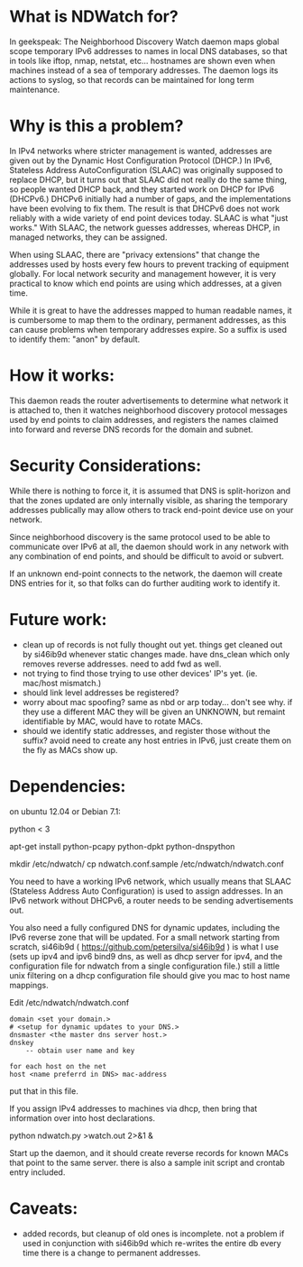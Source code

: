 What is NDWatch for?
====================

In geekspeak: The Neighborhood Discovery Watch daemon maps global scope temporary IPv6 addresses to 
names in local DNS databases, so that in tools like iftop, nmap, netstat, etc...
hostnames are shown even when machines instead of a sea of temporary addresses. The daemon
logs its actions to syslog, so that records can be maintained for long term maintenance.

# Why is this a problem?

In IPv4 networks where stricter management is wanted, addresses are given out by the Dynamic Host 
Configuration Protocol (DHCP.) In IPv6, Stateless Address AutoConfiguration (SLAAC) was originally 
supposed to replace DHCP, but it turns out that SLAAC did not really do the same thing, so people 
wanted DHCP back, and they started work on DHCP for IPv6 (DHCPv6.) DHCPv6 initially had a number 
of gaps, and the implementations have been evolving to fix them.  The result is that DHCPv6 does 
not work reliably with a wide variety of end point devices today.  SLAAC is what "just works." 
With SLAAC, the network guesses addresses, whereas DHCP, in managed networks, they can be assigned.

When using SLAAC, there are "privacy extensions" that change the addresses
used by hosts every few hours to prevent tracking of equipment globally.  For
local network security and management however, it is very practical to 
know which end points are using which addresses, at a given time.

While it is great to have the addresses mapped to human readable names, it is cumbersome
to map them to the ordinary, permanent addresses, as this can cause problems when 
temporary addresses expire.  So a suffix is used to identify them: "anon" by default.   


# How it works:
This daemon reads the router advertisements to determine what
network it is attached to, then it watches neighborhood discovery
protocol messages used by end points to claim addresses, and registers
the names claimed into forward and reverse DNS records for the 
domain and subnet.

# Security Considerations:
While there is nothing to force it, it is assumed that DNS is split-horizon 
and that the zones updated are only internally visible, as sharing the temporary addresses
publically may allow others to track end-point device use on your network.

Since neighborhood discovery is the same protocol used to be able to communicate 
over IPv6 at all, the daemon should work in any network with any combination of 
end points, and should be difficult to avoid or subvert.

If an unknown end-point connects to the network, the daemon will create DNS entries for
it, so that folks can do further auditing work to identify it.

# Future work:
 - clean up of records is not fully thought out yet. things get cleaned out by si46ib9d whenever 
   static changes made.  have dns_clean which only removes reverse addresses.  need to add fwd
   as well.
 - not trying to find those trying to use other devices' IP's yet. (ie. mac/host mismatch.)
 - should link level addresses be registered?
 - worry about mac spoofing?  same as nbd or arp today... don't see why.  if they use a different
   MAC they will be given an UNKNOWN, but remaint identifiable by MAC, would have to rotate MACs.
 - should we identify static addresses, and register those without the suffix? avoid need
   to create any host entries in IPv6, just create them on the fly as MACs show up.  

# Dependencies:

on ubuntu 12.04 or Debian 7.1:

python < 3 

apt-get install python-pcapy python-dpkt python-dnspython

mkdir /etc/ndwatch/
cp ndwatch.conf.sample /etc/ndwatch/ndwatch.conf

You need to have a working IPv6 network, which usually means
that SLAAC (Stateless Address Auto Configuration) is used to
assign addresses.  In an IPv6 network without DHCPv6, a 
router needs to be sending advertisements out.  

You also need a fully configured DNS for dynamic updates, including the IPv6
reverse zone that will be updated.  For a small network starting from scratch, 
si46ib9d ( https://github.com/petersilva/si46ib9d ) is what I use 
(sets up ipv4 and ipv6 bind9 dns, as well as dhcp server for ipv4,
and the configuration file for ndwatch from a single configuration file.)
still a little unix filtering on a dhcp configuration file should give you mac 
to host name mappings.


Edit /etc/ndwatch/ndwatch.conf

```
domain <set your domain.>
# <setup for dynamic updates to your DNS.>
dnsmaster <the master dns server host.>
dnskey  
	-- obtain user name and key 

for each host on the net
host <name preferrd in DNS> mac-address
```

put that in this file.

If you assign IPv4 addresses to machines via dhcp, then bring
that information over into host declarations.

python ndwatch.py >watch.out 2>&amp;1 &amp;

Start up the daemon, and it should create reverse records for 
known MACs that point to the same server.   there is also a sample init script and crontab entry included.

# Caveats:
 - added records, but cleanup of old ones is incomplete. not a problem if used in conjunction with si46ib9d
   which re-writes the entire db every time there is a change to permanent addresses.

